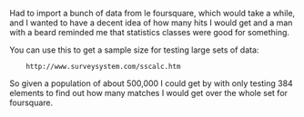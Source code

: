 Had to import a bunch of data from le foursquare, which would take a while, and I wanted to have a decent idea of how many hits I would get and a man with a beard reminded me that statistics classes were good for something.

You can use this to get a sample size for testing large sets of data:

		http://www.surveysystem.com/sscalc.htm

So given a population of about 500,000 I could get by with only testing 384 elements to find out how many matches I would get over the whole set for foursquare.


